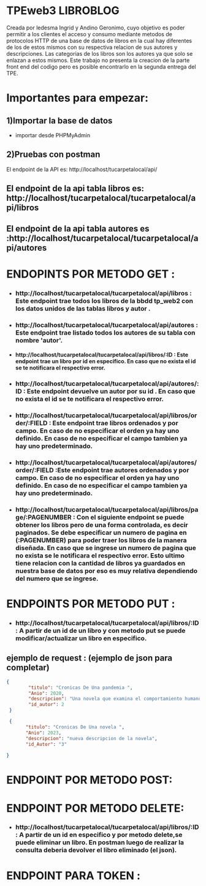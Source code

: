# TPEweb3 LIBROBLOG
  Creada por ledesma Ingrid y Andino Geronimo, cuyo objetivo es poder permitir a los clientes el acceso y consumo mediante metodos de protocolos HTTP de una base de datos de libros  en la cual hay diferentes de los de estos mismos con su respectiva relacion de sus autores y descripciones. Las categorias de los libros son los autores ya que solo se enlazan a estos mismos. Este trabajo no  presenta la creacion de la parte front end del codigo pero es  posible encontrarlo en la segunda  entrega del TPE.


  # Importantes para empezar:
## 1)Importar la base de datos
- importar desde PHPMyAdmin


## 2)Pruebas con postman
El endpoint de la API es: http://localhost/tucarpetalocal/api/

## El endpoint de la api tabla libros es: http://localhost/tucarpetalocal/tucarpetalocal/api/libros

## El endpoint de la api tabla autores es :http://localhost/tucarpetalocal/tucarpetalocal/api/autores


# ENDOPINTS POR METODO GET :

* ### http://localhost/tucarpetalocal/tucarpetalocal/api/libros : Este endpoint trae todos los libros de la bbdd tp_web2 con los datos unidos de las tablas libros y autor .

* ### http://localhost/tucarpetalocal/tucarpetalocal/api/autores : Este endpoint trae listado todos los autores de su tabla con nombre 'autor'.

* #### http://localhost/tucarpetalocal/tucarpetalocal/api/libros/:ID : Este endpoint trae un libro por id en especifico. En caso que no exista el id se te notificara el respectivo error.

* ### http://localhost/tucarpetalocal/tucarpetalocal/api/autores/:ID : Este endpoint devuelve un autor por su id . En caso que no exista el id se te notificara el respectivo error.

* ### http://localhost/tucarpetalocal/tucarpetalocal/api/libros/order/:FIELD : Este endpoint trae libros ordenados y por campo. En caso de no especificar el orden ya hay uno definido. En caso de no especificar el campo tambien ya hay uno predeterminado.

* ### http://localhost/tucarpetalocal/tucarpetalocal/api/autores/order/:FIELD :Este endpoint trae autores ordenados y por campo. En caso de no especificar el orden ya hay uno definido. En caso de no especificar el campo tambien ya hay uno predeterminado.

* ### http://localhost/tucarpetalocal/tucarpetalocal/api/libros/page/:PAGENUMBER : Con el siguiente endpoint se puede obtener los libros pero de una forma controlada, es decir paginados. Se debe especificar un numero de pagina en (:PAGENUMBER) para poder traer los libros de la manera diseñada. En caso que se ingrese un numero de pagina que no exista se le notificara el respectivo error. Esto ultimo tiene relacion con la cantidad de libros ya guardados en nuestra base de datos por eso es muy relativa dependiendo del numero que se ingrese.






# ENDPOINTS POR METODO PUT :
 * ### http://localhost/tucarpetalocal/tucarpetalocal/api/libros/:ID : A partir de un id de un libro y con metodo put se puede modificar/actualizar un libro en especifico.


## ejemplo de request : (ejemplo de json para completar)


```json
{
        "titulo": "Cronicas De Una pandemia ",
        "Anio": 2020,
        "descripcion": "Una novela que examina el comportamiento humano frente a calamidades como lo fue una pandemia en el año 2020. Y las razones de la mala organizacion social frente a situaciones que van mas alla del conocimiento humano",
        "id_autor": 2
 }
 ```

 ```json
  {
        "titulo": "Cronicas De Una novela ",
        "Anio": 2023,
        "descripcion": "nueva descripcion de la novela",
        "id_Autor": "3"
        
 }
 ```
 

# ENDPOINT POR METODO POST:





# ENDPOINT POR METODO DELETE:

* ### http://localhost/tucarpetalocal/tucarpetalocal/api/libros/:ID : A partir de un id en especifico y por metodo delete,se puede eliminar un libro. En postman luego de realizar la consulta deberia devolver el libro eliminado (el json).

# ENDPOINT PARA TOKEN :
